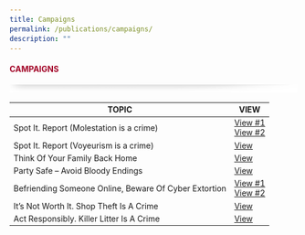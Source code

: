 ```yaml
---
title: Campaigns
permalink: /publications/campaigns/
description: ""
---
```

#### <font style="color:#a20427;">CAMPAIGNS</font>

![](/images/About/header-border.png)

| TOPIC | VIEW |
| -------- | -------- |
| Spot It. Report (Molestation is a crime)|  [View #1](https://appdev.ifdemo.com/ncpcorgsg/downloads/campaigns/Molestation-is-acrime.jpg) <br> [View #2](https://appdev.ifdemo.com/ncpcorgsg/downloads/campaigns/Molestation-is-a-crime1.jpg)   |
| Spot It. Report (Voyeurism is a crime) |  [View](https://appdev.ifdemo.com/ncpcorgsg/downloads/campaigns/Voyeurism-is-a-crime.jpg)    |
| Think Of Your Family Back Home |  [View](https://appdev.ifdemo.com/ncpcorgsg/downloads/campaigns/Rioting.jpg)    |
| Party Safe – Avoid Bloody Endings  |  [View](https://appdev.ifdemo.com/ncpcorgsg/downloads/campaigns/Party-Safe.jpg)    |
| Befriending Someone Online, Beware Of Cyber Extortion  |  [View #1](https://appdev.ifdemo.com/ncpcorgsg/downloads/campaigns/Cyber-Extortion.jpg) <br>[View #2](https://appdev.ifdemo.com/ncpcorgsg/downloads/campaigns/Cyber-Extortion1.jpg)   |
| It’s Not Worth It. Shop Theft Is A Crime |  [View](https://appdev.ifdemo.com/ncpcorgsg/downloads/campaigns/Shop-Theft.jpg)    |
| Act Responsibly. Killer Litter Is A Crime |  [View](https://appdev.ifdemo.com/ncpcorgsg/downloads/campaigns/Killer-Litter.jpg)    |